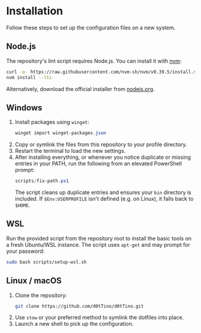 # Installation

Follow these steps to set up the configuration files on a new system.

## Node.js

The repository's lint script requires Node.js. You can install it with [nvm](https://github.com/nvm-sh/nvm):

```bash
curl -o- https://raw.githubusercontent.com/nvm-sh/nvm/v0.39.5/install.sh | bash
nvm install --lts
```

Alternatively, download the official installer from [nodejs.org](https://nodejs.org).

## Windows

1. Install packages using `winget`:
   ```powershell
   winget import winget-packages.json
   ```
2. Copy or symlink the files from this repository to your profile directory.
3. Restart the terminal to load the new settings.
4. After installing everything, or whenever you notice duplicate or missing entries in your PATH, run the following from an elevated PowerShell prompt:
   ```powershell
   scripts/fix-path.ps1
   ```
   The script cleans up duplicate entries and ensures your `bin` directory is included.
   If `$Env:USERPROFILE` isn't defined (e.g. on Linux), it falls back to `$HOME`.

## WSL

Run the provided script from the repository root to install the basic tools on
a fresh Ubuntu/WSL instance. The script uses `apt-get` and may prompt for your
password:

```bash
sudo bash scripts/setup-wsl.sh
```

## Linux / macOS

1. Clone the repository:
   ```bash
   git clone https://github.com/d0tTino/d0tTino.git
   ```
2. Use `stow` or your preferred method to symlink the dotfiles into place.
3. Launch a new shell to pick up the configuration.
